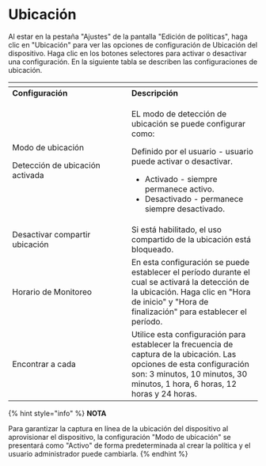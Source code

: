 # Ubicación

Al estar en la pestaña "Ajustes" de la pantalla "Edición de políticas", haga clic en "Ubicación" para ver las opciones de configuración de Ubicación del dispositivo. Haga clic en los botones selectores para activar o desactivar una configuración. En la siguiente tabla se describen las configuraciones de ubicación.

<table data-header-hidden><thead><tr><th width="225"></th><th></th></tr></thead><tbody><tr><td><strong>Configuración</strong></td><td><strong>Descripción</strong></td></tr><tr><td><p>Modo de ubicación</p><p>Detección de ubicación activada</p></td><td><p>EL modo de detección de ubicación se puede configurar como:</p><p>Definido por el usuario - usuario puede activar o desactivar.</p><ul><li>Activado - siempre permanece activo.</li><li>Desactivado - permanece siempre desactivado.</li></ul></td></tr><tr><td>Desactivar compartir ubicación</td><td>Si está habilitado, el uso compartido de la ubicación está bloqueado.</td></tr><tr><td>Horario de Monitoreo</td><td>En esta configuración se puede establecer el período durante el cual se activará la detección de la ubicación. Haga clic en "Hora de inicio" y "Hora de finalización" para establecer el período.</td></tr><tr><td>Encontrar a cada</td><td>Utilice esta configuración para establecer la frecuencia de captura de la ubicación. Las opciones de esta configuración son: 3 minutos, 10 minutos, 30 minutos, 1 hora, 6 horas, 12 horas y 24 horas.</td></tr></tbody></table>

{% hint style="info" %}
**NOTA**

Para garantizar la captura en línea de la ubicación del dispositivo al aprovisionar el dispositivo, la configuración "Modo de ubicación" se presentará como "Activo" de forma predeterminada al crear la política y el usuario administrador puede cambiarla.
{% endhint %}
